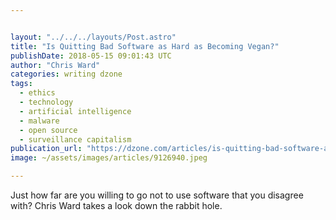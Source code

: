 ```yaml
---


layout: "../../../layouts/Post.astro"
title: "Is Quitting Bad Software as Hard as Becoming Vegan?"
publishDate: 2018-05-15 09:01:43 UTC
author: "Chris Ward"
categories: writing dzone
tags:
  - ethics
  - technology
  - artificial intelligence
  - malware
  - open source
  - surveillance capitalism
publication_url: "https://dzone.com/articles/is-quitting-bad-software-as-hard-as-becoming-vegan"
image: ~/assets/images/articles/9126940.jpeg

---
```

Just how far are you willing to go not to use software that you disagree with? Chris Ward takes a look down the rabbit hole.

